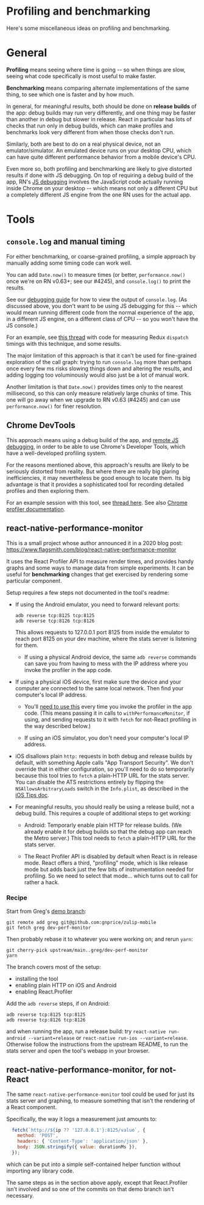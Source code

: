 # Profiling and benchmarking

Here's some miscellaneous ideas on profiling and benchmarking.


# General

**Profiling** means seeing where time is going -- so when things are
slow, seeing what code specifically is most useful to make faster.

**Benchmarking** means comparing alternate implementations of the same
thing, to see which one is faster and by how much.

In general, for meaningful results, both should be done on **release
builds** of the app: debug builds may run very differently, and one
thing may be faster than another in debug but slower in release.
React in particular has lots of checks that run only in debug builds,
which can make profiles and benchmarks look very different from when
those checks don't run.

Similarly, both are best to do on a real physical device, not an
emulator/simulator.  An emulated device runs on your desktop CPU,
which can have quite different performance behavior from a mobile
device's CPU.

Even more so, both profiling and benchmarking are likely to give
distorted results if done with JS debugging.  On top of requiring a
debug build of the app, RN's [JS debugging](debugging.md#chrome-devtools)
involves the JavaScript code actually running inside Chrome on your
desktop -- which means not only a different CPU but a completely
different JS engine from the one RN uses for the actual app.


# Tools

## `console.log` and manual timing

For either benchmarking, or coarse-grained profiling, a simple
approach by manually adding some timing code can work well.

You can add `Date.now()` to measure times (or better,
`performance.now()` once we're on RN v0.63+; see our #4245), and
`console.log()` to print the results.

See our [debugging guide](debugging.md#native) for how to view the
output of `console.log`.  (As discussed above, you don't want to be
using JS debugging for this -- which would mean running different code
from the normal experience of the app, in a different JS engine, on a
different class of CPU -- so you won't have the JS console.)

For an example, see [this thread][] with code for measuring Redux
`dispatch` timings with this technique, and some results.

[this thread]: https://chat.zulip.org/#narrow/stream/243-mobile-team/topic/data-structure.20performance/near/1068967

The major limitation of this approach is that it can't be used for
fine-grained exploration of the call graph: trying to run
`console.log` more than perhaps once every few ms risks slowing things
down and altering the results, and adding logging too voluminously
would also just be a lot of manual work.

Another limitation is that `Date.now()` provides times only to the
nearest millisecond, so this can only measure relatively large chunks
of time.  This one will go away when we upgrade to RN v0.63 (#4245)
and can use `performance.now()` for finer resolution.


## Chrome DevTools

This approach means using a debug build of the app, and [remote JS
debugging](debugging.md#chrome-devtools), in order to be able to use
Chrome's Developer Tools, which have a well-developed profiling
system.

For the reasons mentioned above, this approach's results are likely to
be seriously distorted from reality.  But where there are really big
glaring inefficiencies, it may nevertheless be good enough to locate
them.  Its big advantage is that it provides a sophisticated tool for
recording detailed profiles and then exploring them.

For an example session with this tool, see [thread here][].  See also
[Chrome profiler documentation][].

[thread here]: https://chat.zulip.org/#narrow/stream/243-mobile-team/topic/data-structure.20performance/near/1069174
[Chrome profiler documentation]: https://developers.google.com/web/tools/chrome-devtools/evaluate-performance/reference


## react-native-performance-monitor

This is a small project whose author announced it in a 2020 blog post:
  https://www.flagsmith.com/blog/react-native-performance-monitor

It uses the React Profiler API to measure render times, and provides
handy graphs and some ways to manage data from simple experiments.
It can be useful for **benchmarking** changes that get exercised by
rendering some particular component.

Setup requires a few steps not documented in the tool's readme:

 * If using the Android emulator, you need to forward relevant
   ports:

       adb reverse tcp:8125 tcp:8125
       adb reverse tcp:8126 tcp:8126

   This allows requests to 127.0.0.1 port 8125 from inside the
   emulator to reach port 8125 on your dev machine, where the stats
   server is listening for them.

   * If using a physical Android device, the same `adb reverse`
     commands can save you from having to mess with the IP address
     where you invoke the profiler in the app code.

 * If using a physical iOS device, first make sure the device and your
   computer are connected to the same local network. Then find your
   computer's local IP address.

   * You'll [need to use
     this](https://github.com/Flagsmith/react-native-performance-monitor#connecting-to-a-real-device)
     every time you invoke the profiler in the app code. (This means
     passing it in calls to `withPerformanceMonitor`, if using, and
     sending requests to it with `fetch` for not-React profiling in
     the way described below.)

   * If using an iOS simulator, you don't need your computer's local
     IP address.

 * iOS disallows plain `http:` requests in both debug and release
   builds by default, with something Apple calls "App Transport
   Security". We don't override that in either configuration, so
   you'll need to do so temporarily because this tool tries to `fetch`
   a plain-HTTP URL for the stats server. You can disable the ATS
   restrictions entirely by flipping the `NSAllowsArbitraryLoads`
   switch in the `Info.plist`, as described in the [iOS Tips
   doc](ios-tips.md#disable-ats).

 * For meaningful results, you should really be using a release build,
   not a debug build.  This requires a couple of additional steps to
   get working:

   * Android: Temporarly enable plain HTTP for release builds. (We
     already enable it for debug builds so that the debug app can
     reach the Metro server.) This tool needs to `fetch` a plain-HTTP
     URL for the stats server.

   * The React Profiler API is disabled by default when React is in
     release mode.  React offers a third, "profiling" mode, which is
     like release mode but adds back just the few bits of
     instrumentation needed for profiling.  So we need to select that
     mode... which turns out to call for rather a hack.


### Recipe

Start from Greg's [demo branch][]:
```
git remote add greg git@github.com:gnprice/zulip-mobile
git fetch greg dev-perf-monitor
```

[demo branch]: https://github.com/zulip/zulip-mobile/compare/main...gnprice:dev-perf-monitor

Then probably rebase it to whatever you were working on; and rerun
`yarn`:
```
git cherry-pick upstream/main..greg/dev-perf-monitor
yarn
```

The branch covers most of the setup:
 * installing the tool
 * enabling plain HTTP on iOS and Android
 * enabling React.Profiler

Add the `adb reverse` steps, if on Android:
```
adb reverse tcp:8125 tcp:8125
adb reverse tcp:8126 tcp:8126
```
and when running the app, run a release build: try `react-native
run-android --variant=release` or `react-native run-ios
--variant=release`.  Otherwise follow the instructions from the
upstream README, to run the stats server and open the tool's webapp in
your browser.


## react-native-performance-monitor, for not-React

The same `react-native-performance-monitor` tool could be used for
just its stats server and graphing, to measure something that isn't
the rendering of a React component.

Specifically, the way it logs a measurement just amounts to:
```js
  fetch(`http://${ip ?? '127.0.0.1'}:8125/value`, {
    method: 'POST',
    headers: { 'Content-Type': 'application/json' },
    body: JSON.stringify({ value: durationMs }),
  });
```
which can be put into a simple self-contained helper function without
importing any library code.

The same steps as in the section above apply, except that
React.Profiler isn't involved and so one of the commits on that demo
branch isn't necessary.
